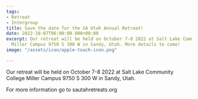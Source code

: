 ```yaml
---
tags:
- Retreat
- Intergroup
title: Save the date for the SA Utah Annual Retreat!
date: 2022-10-07T06:00:00.000+00:00
excerpt: Our retreat will be held on October 7-8 2022 at Salt Lake Community College
  Miller Campus 9750 S 300 W in Sandy, Utah. More details to come!
image: "/assets/icon/apple-touch-icon.png"

---
```

Our retreat will be held on October 7-8 2022 at Salt Lake Community College Miller Campus 9750 S 300 W in Sandy, Utah. 

For more information go to sautahretreats.org